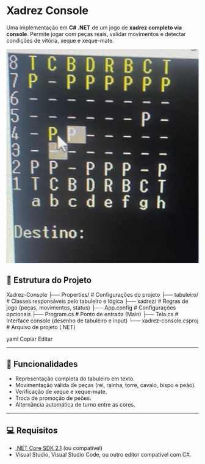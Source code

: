 # Xadrez Console

Uma implementação em **C# .NET** de um jogo de **xadrez completo via console**. Permite jogar com peças reais, validar movimentos e detectar condições de vitória, xeque e xeque-mate.

![alt text](Xadrez.jpg)

## 📁 Estrutura do Projeto

Xadrez-Console
├── Properties/ # Configurações do projeto
├── tabuleiro/ # Classes responsáveis pelo tabuleiro e lógica
├── xadrez/ # Regras de jogo (peças, movimentos, status)
├── App.config # Configurações opcionais
├── Program.cs # Ponto de entrada (Main)
├── Tela.cs # Interface console (desenho de tabuleiro e input)
└── xadrez-console.csproj # Arquivo de projeto (.NET)

yaml
Copiar
Editar

---

## 🚀 Funcionalidades

- Representação completa do tabuleiro em texto.
- Movimentação válida de peças (rei, rainha, torre, cavalo, bispo e peão).
- Verificação de xeque e xeque-mate.
- Troca de promoção de peões.
- Alternância automática de turno entre as cores.

---

## 💻 Requisitos

- [.NET Core SDK 2.1](https://dotnet.microsoft.com/download/dotnet/2.1) (ou compatível)
- Visual Studio, Visual Studio Code, ou outro editor compatível com C#.